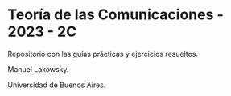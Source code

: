 # Teoría de las Comunicaciones - 2023 - 2C

Repositorio con las guías prácticas y ejercicios resueltos.

Manuel Lakowsky.

Universidad de Buenos Aires.